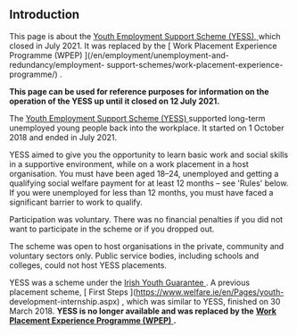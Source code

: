 ##  Introduction

This page is about the [ Youth Employment Support Scheme (YESS),
](http://www.welfare.ie/en/Pages/Youth-Employment-Support-scheme-YESS.aspx)
which closed in July 2021. It was replaced by the [ Work Placement Experience
Programme (WPEP) ](/en/employment/unemployment-and-redundancy/employment-
support-schemes/work-placement-experience-programme/) .

**This page can be used for reference purposes for information on the
operation of the YESS up until it closed on 12 July 2021.**

The [ Youth Employment Support Scheme (YESS)
](http://www.welfare.ie/en/Pages/Youth-Employment-Support-scheme-YESS.aspx)
supported long-term unemployed young people back into the workplace. It
started on 1 October 2018 and ended in July 2021.

YESS aimed to give you the opportunity to learn basic work and social skills
in a supportive environment, while on a work placement in a host organisation.
You must have been aged 18–24, unemployed and getting a qualifying social
welfare payment for at least 12 months – see 'Rules' below. If you were
unemployed for less than 12 months, you must have faced a significant barrier
to work to qualify.

Participation was voluntary. There was no financial penalties if you did not
want to participate in the scheme or if you dropped out.

The scheme was open to host organisations in the private, community and
voluntary sectors only. Public service bodies, including schools and colleges,
could not host YESS placements.

YESS was a scheme under the [ Irish Youth Guarantee
](http://www.welfare.ie/en/Pages/Youth-Guarantee-Ireland.aspx) . A previous
placement scheme, [ First Steps ](https://www.welfare.ie/en/Pages/youth-
development-internship.aspx) , which was similar to YESS, finished on 30 March
2018. **YESS is no longer available and was replaced by the** [ **Work
Placement Experience Programme (WPEP)**
](https://www.gov.ie/en/service/95fe1-work-placement-experience-programme/)
**.**
